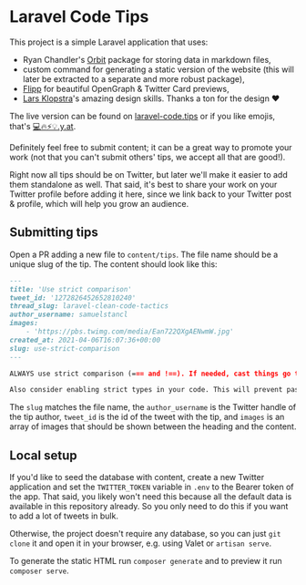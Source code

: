 # Laravel Code Tips

This project is a simple Laravel application that uses:
- Ryan Chandler's [Orbit](https://github.com/ryangjchandler/orbit) package for storing data in markdown files,
- custom command for generating a static version of the website (this will later be extracted to a separate and more robust package),
- [Flipp](https://useflipp.io) for beautiful OpenGraph & Twitter Card previews,
- [Lars Klopstra](https://twitter.com/larsklopstra)'s amazing design skills. Thanks a ton for the design ❤️

The live version can be found on [laravel-code.tips](https://laravel-code.tips) or if you like emojis, that's [💻🔥⚡️💡.y.at](https://💻🔥⚡️💡.y.at).

Definitely feel free to submit content; it can be a great way to promote your work (not that you can't submit others' tips, we accept all that are good!).

Right now all tips should be on Twitter, but later we'll make it easier to add them standalone as well. That said, it's best to share your work on your Twitter profile before adding it here, since we link back to your Twitter post & profile, which will help you grow an audience.

## Submitting tips

Open a PR adding a new file to `content/tips`. The file name should be a unique slug of the tip. The content should look like this:
```md
---
title: 'Use strict comparison'
tweet_id: '1272826452652810240'
thread_slug: laravel-clean-code-tactics
author_username: samuelstancl
images:
    - 'https://pbs.twimg.com/media/Ean722QXgAENwmW.jpg'
created_at: 2021-04-06T16:07:36+00:00
slug: use-strict-comparison
---

ALWAYS use strict comparison (=== and !==). If needed, cast things go the correct type before comparing. Better than weird == results

Also consider enabling strict types in your code. This will prevent passing variables of wrong data types to functions
```

The `slug` matches the file name, the `author_username` is the Twitter handle of the tip author, `tweet_id` is the id of the tweet with the tip, and `images` is an array of images that should be shown between the heading and the content.

## Local setup

If you'd like to seed the database with content, create a new Twitter application and set the `TWITTER_TOKEN` variable in `.env` to the Bearer token of the app. That said, you likely won't need this because all the default data is available in this repository already. So you only need to do this if you want to add a lot of tweets in bulk.

Otherwise, the project doesn't require any database, so you can just `git clone` it and open it in your browser, e.g. using Valet or `artisan serve`.

To generate the static HTML run `composer generate` and to preview it run `composer serve`.

